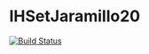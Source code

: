 # IHSetJaramillo20

[![Build Status](https://github.com/IHCantabria/IHSetJaramillo20.jl/actions/workflows/CI.yml/badge.svg?branch=main)](https://github.com/IHCantabria/IHSetJaramillo20.jl/actions/workflows/CI.yml?query=branch%3Amain)
